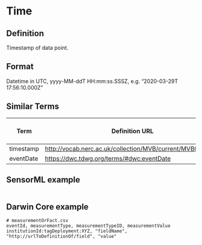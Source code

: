 # Time

## Definition 
Timestamp of data point.

## Format
Datetime in UTC, yyyy-MM-ddT HH:mm:ss.SSSZ, e.g. “2020-03-29T 17:56:10.000Z”

## Similar Terms 
|Term|Definition URL|Source Vocabulary Publisher/Creator|
|----|----------|-----------------|
|timestamp|http://vocab.nerc.ac.uk/collection/MVB/current/MVB000200/|Movebank|
|eventDate|https://dwc.tdwg.org/terms/#dwc:eventDate|Darwin Core|

## SensorML example
```xml

```
## Darwin Core example
```csv
# measurementOrFact.csv
eventId, measurementType, measurementTypeID, measurementValue
institutionId:tagDeployment:XYZ, "fieldName", "http://urlToDefinitionOf/field", "value"
```
